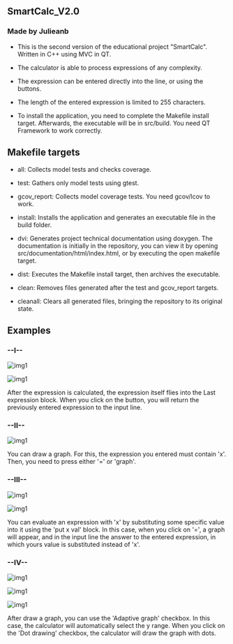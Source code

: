 ## SmartCalc_V2.0
### Made by Julieanb

- This is the second version of the educational project "SmartCalc". Written in C++ using MVC in QT.

- The calculator is able to process expressions of any complexity.

- The expression can be entered directly into the line, or using the buttons.

- The length of the entered expression is limited to 255 characters.

- To install the application, you need to complete the Makefile install target. 
Afterwards, the executable will be in src/build. You need QT Framework to work correctly.

## Makefile targets

- all: Collects model tests and checks coverage.

- test: Gathers only model tests using gtest.

- gcov_report: Collects model coverage tests. You need gcov/lcov to work.

- install: Installs the application and generates an executable file in the build folder.

- dvi: Generates project technical documentation using doxygen. 
The documentation is initially in the repository, 
you can view it by opening src/documentation/html/index.html, 
or by executing the open makefile target.

- dist: Executes the Makefile install target, then archives the executable.

- clean: Removes files generated after the test and gcov_report targets.

- cleanall: Clears all generated files, bringing the repository to its original state.

## Examples

### --I--
![img1](misc/images/screen2.png)

![img1](misc/images/screen3.png)

After the expression is calculated, 
the expression itself flies into the Last expression block. 
When you click on the button, 
you will return the previously entered expression to the input line.

### --II--
![img1](misc/images/screen4.png)

You can draw a graph. For this, the expression you entered must contain 'x'. 
Then, you need to press either '=' or 'graph'.

### --III--
![img1](misc/images/screen5.png)

![img1](misc/images/screen6.png)

You can evaluate an expression with 'x' by substituting some specific value into it using the 'put x val' block. 
In this case, when you click on '=', a graph will appear, 
and in the input line the answer to the entered expression, 
in which yours value is substituted instead of 'x'.

### --IV--
![img1](misc/images/screen7.png)

![img1](misc/images/screen8.png)

![img1](misc/images/screen9.png)

After draw a graph, you can use the 'Adaptive graph' checkbox. 
In this case, the calculator will automatically select the y range. 
When you click on the 'Dot drawing' checkbox, the calculator will draw the graph with dots.
